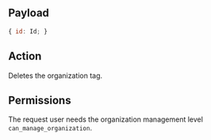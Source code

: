 ## Payload
```js
{ id: Id; }
```

## Action
Deletes the organization tag.

## Permissions
The request user needs the organization management level `can_manage_organization`.
